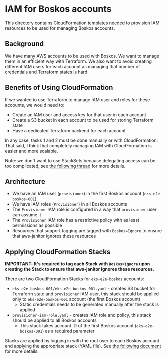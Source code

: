 # IAM for Boskos accounts

This directory contains CloudFormation templates needed to provision IAM
resources to be used for managing Boskos accounts.

## Background

We have many AWS accounts to be used with Boskos. We want to manage them in
an efficient way with Terraform. We also want to avoid creating different
IAM users for each account as managing that number of credentials and Terraform
states is hard.

## Benefits of Using CloudFormation

If we wanted to use Terraform to manage IAM user and roles for these accounts,
we would need to:

- Create an IAM user and access key for that user in each account
- Create a S3 bucket in each account to be used for storing Terraform state
- Have a dedicated Terraform backend for each account

In any case, tasks 1 and 2 must be done manually or with CloudFormation.
That said, I think that completely managing IAM with CloudFormation is easier
and more scalable.

Note: we don't want to use StackSets because delegating access can be too
complicated, see [the following thread][cf-stacksets] for more details.

[cf-stacksets]: https://github.com/kubernetes/k8s.io/pull/5213#discussion_r1187138717

## Architecture

* We have an IAM user (`provisioner`) in the first Boskos account
  (`eks-e2e-boskos-001`).
* We have IAM roles (`Provisioner`) in all Boskos accounts
* The `Provisioner` IAM role is configured in a way that `provisioner` user can
  assume it
* The `Provisioner` IAM role has a restrictive policy with as least permissions
  as possible
* Resources that support tagging are tagged with `Boskos=Ignore` to ensure that
  aws-janitor ignores these resources

## Applying CloudFormation Stacks

**IMPORTANT: It's required to tag each Stack with `Boskos=Ignore` upon creating
the Stack to ensure that aws-janitor ignores these resources.**

There are two CloudFormation Stacks for `eks-e2e-boskos` accounts:

- `eks-e2e-boskos-001/eks-e2e-boskos-001.yaml` - creates S3 bucket for Terraform
  state and `provisioner` IAM user, this stack should be applied only to
  `eks-e2e-boskos-001` account (the first Boskos account)
  - Static credentials needs to be generated manually after the stack is applied
- `provisioner-iam-role.yaml` - creates IAM role and policy, this stack should
  be applied to all Boskos accounts
  - This stack takes account ID of the first Boskos account
    (`eks-e2e-boskos-001`) as a required parameter

Stacks are applied by logging in with the root user to each Boskos account and
applying the appropriate stack (YAML file).
See [the following document][using-cf] for more details.

[using-cf]: https://docs.aws.amazon.com/AWSCloudFormation/latest/UserGuide/cfn-console-create-stack.html
